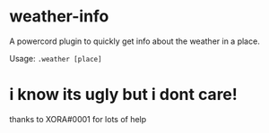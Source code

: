 # weather-info
A powercord plugin to quickly get info about the weather in a place.

Usage: `.weather [place]`

# i know its ugly but i dont care! 

thanks to XORA#0001 for lots of help
